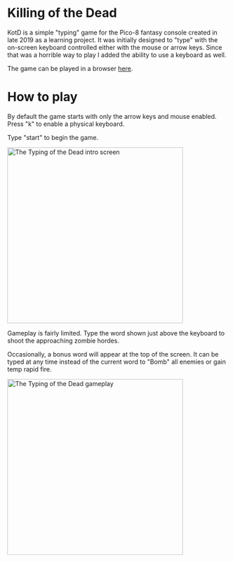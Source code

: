 # Killing of the Dead

KotD is a simple "typing" game for the Pico-8 fantasy console created in late 2019 as a learning project. It was initially designed to "type" with the on-screen keyboard controlled either with the mouse or arrow keys. Since that was a horrible way to play I added the ability to use a keyboard as well. 

The game can be played in a browser <a href="doomlazer.github.io/KotD">here</a>.

# How to play 

By default the game starts with only the arrow keys and mouse enabled. Press "k" to enable a physical keyboard. 

Type "start" to begin the game. 

<img src="/Doomlazer/KotD/raw/main/pics/title.png" alt="The Typing of the Dead intro screen" width="400" style="max-width: 100%;">

Gameplay is fairly limited. Type the word shown just above the keyboard to shoot the approaching zombie hordes. 

Occasionally, a bonus word will appear at the top of the screen. It can be typed at any time instead of the current word to "Bomb" all enemies or gain temp rapid fire.

<img src="/Doomlazer/KotD/raw/main/pics/gp.png" alt="The Typing of the Dead gameplay" width="400" style="max-width: 100%;">
